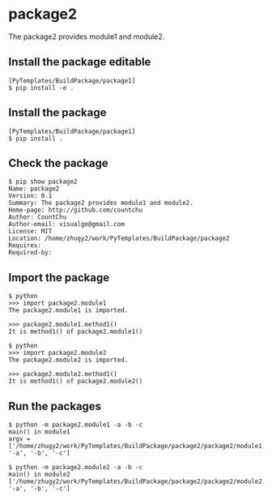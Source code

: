 # package2
The package2 provides module1 and module2.

## Install the package editable
```
[PyTemplates/BuildPackage/package1]
$ pip install -e . 

```

## Install the package
```
[PyTemplates/BuildPackage/package1]
$ pip install .
```

## Check the package
```
$ pip show package2
Name: package2
Version: 0.1
Summary: The package2 provides module1 and module2.
Home-page: http://github.com/countchu
Author: CountChu
Author-email: visualge@gmail.com
License: MIT
Location: /home/zhugy2/work/PyTemplates/BuildPackage/package2
Requires: 
Required-by:
```

## Import the package
```
$ python 
>>> import package2.module1
The package2.module1 is imported.

>>> package2.module1.method1()
It is method1() of package2.module1()

$ python 
>>> import package2.module2
The package2.module2 is imported.

>>> package2.module2.method1()
It is method1() of package2.module2()
```

## Run the packages
```
$ python -m package2.module1 -a -b -c
main() in module1
argv =  ['/home/zhugy2/work/PyTemplates/BuildPackage/package2/package2/module1.py', '-a', '-b', '-c']

$ python -m package2.module2 -a -b -c
main() in module2
['/home/zhugy2/work/PyTemplates/BuildPackage/package2/package2/module2.py', '-a', '-b', '-c']
```
